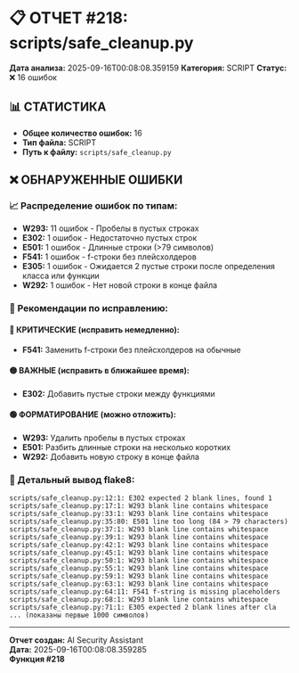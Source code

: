 # 📋 ОТЧЕТ #218: scripts/safe_cleanup.py

**Дата анализа:** 2025-09-16T00:08:08.359159
**Категория:** SCRIPT
**Статус:** ❌ 16 ошибок

## 📊 СТАТИСТИКА

- **Общее количество ошибок:** 16
- **Тип файла:** SCRIPT
- **Путь к файлу:** `scripts/safe_cleanup.py`

## ❌ ОБНАРУЖЕННЫЕ ОШИБКИ

### 📈 Распределение ошибок по типам:

- **W293:** 11 ошибок - Пробелы в пустых строках
- **E302:** 1 ошибок - Недостаточно пустых строк
- **E501:** 1 ошибок - Длинные строки (>79 символов)
- **F541:** 1 ошибок - f-строки без плейсхолдеров
- **E305:** 1 ошибок - Ожидается 2 пустые строки после определения класса или функции
- **W292:** 1 ошибок - Нет новой строки в конце файла

### 🎯 Рекомендации по исправлению:

#### 🔴 КРИТИЧЕСКИЕ (исправить немедленно):
- **F541:** Заменить f-строки без плейсхолдеров на обычные

#### 🟡 ВАЖНЫЕ (исправить в ближайшее время):
- **E302:** Добавить пустые строки между функциями

#### 🟢 ФОРМАТИРОВАНИЕ (можно отложить):
- **W293:** Удалить пробелы в пустых строках
- **E501:** Разбить длинные строки на несколько коротких
- **W292:** Добавить новую строку в конце файла

### 📝 Детальный вывод flake8:

```
scripts/safe_cleanup.py:12:1: E302 expected 2 blank lines, found 1
scripts/safe_cleanup.py:17:1: W293 blank line contains whitespace
scripts/safe_cleanup.py:33:1: W293 blank line contains whitespace
scripts/safe_cleanup.py:35:80: E501 line too long (84 > 79 characters)
scripts/safe_cleanup.py:37:1: W293 blank line contains whitespace
scripts/safe_cleanup.py:39:1: W293 blank line contains whitespace
scripts/safe_cleanup.py:42:1: W293 blank line contains whitespace
scripts/safe_cleanup.py:45:1: W293 blank line contains whitespace
scripts/safe_cleanup.py:50:1: W293 blank line contains whitespace
scripts/safe_cleanup.py:55:1: W293 blank line contains whitespace
scripts/safe_cleanup.py:59:1: W293 blank line contains whitespace
scripts/safe_cleanup.py:63:1: W293 blank line contains whitespace
scripts/safe_cleanup.py:64:11: F541 f-string is missing placeholders
scripts/safe_cleanup.py:68:1: W293 blank line contains whitespace
scripts/safe_cleanup.py:71:1: E305 expected 2 blank lines after cla
... (показаны первые 1000 символов)
```

---
**Отчет создан:** AI Security Assistant  
**Дата:** 2025-09-16T00:08:08.359285  
**Функция #218**
